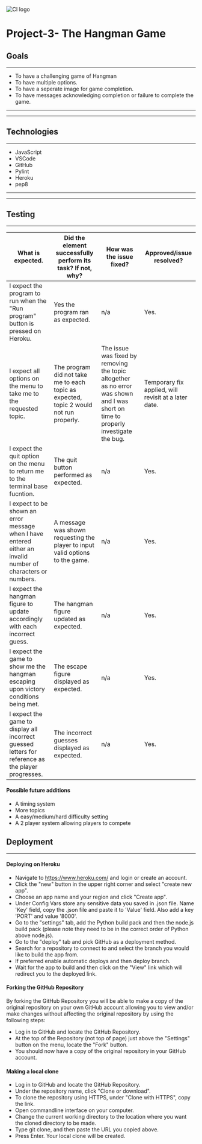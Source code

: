 ![CI logo](https://codeinstitute.s3.amazonaws.com/fullstack/ci_logo_small.png)

# Project-3- The Hangman Game


## Goals
***

* To have a challenging game of Hangman
* To have multiple options.
* To have a seperate image for game completion.
* To have messages acknowledging completion or failure to complete the game.

---
---
## Technologies
***

* JavaScript
* VSCode
* GitHub
* Pylint
* Heroku
* pep8

---
---
## Testing
***

 | What is expected. | Did the element successfully perform its task? If not, why? | How was the issue fixed? | Approved/issue resolved? |
   |-------------| ------------ | ------------- |------------- |
| I expect the program to run when the "Run program" button is pressed on Heroku. | Yes the program ran as expected. | n/a | Yes. |
|I expect all options on the menu to take me to the requested topic. | The program did not take me to each topic as expected, topic 2 would not run properly. | The issue was fixed by removing the topic altogether as no error was shown and I was short on time to properly investigate the bug. | Temporary fix applied, will revisit at a later date. | No. |
| I expect the quit option on the menu to return me to the terminal base fucntion. | The quit button performed as expected. | n/a | Yes. |
| I expect to be shown an error message when I have entered either an invalid number of characters or numbers. | A message was shown requesting the player to input valid options to the game. | n/a | Yes. |
| I expect the hangman figure to update accordingly with each incorrect guess. | The hangman figure updated as expected. | n/a | Yes. |
| I expect the game to show me the hangman escaping upon victory conditions being met. | The escape figure displayed as expected. | n/a | Yes. |
| I expect the game to display all incorrect guessed letters for reference as the player progresses. | The incorrect guesses displayed as expected. | n/a | Yes. |

#### Possible future additions

* A timing system
* More topics
* A easy/medium/hard difficulty setting
* A 2 player system allowing players to compete

## Deployment
***

#### Deploying on Heroku

* Navigate to https://www.heroku.com/ and login or create an account.
* Click the "new" button in the upper right corner and select "create new app".
* Choose an app name and your region and click "Create app".
* Under Config Vars store any sensitive data you saved in .json file. Name 'Key' field, copy the .json file and paste it to 'Value' field. Also add a key 'PORT' and value '8000'.
* Go to the "settings" tab, add the Python build pack and then the node.js build pack (please note they need to be in the correct order of Python above node.js).
* Go to the "deploy" tab and pick GitHub as a deployment method.
* Search for a repository to connect to and select the branch you would like to build the app from.
* If preferred enable automatic deploys and then deploy branch.
* Wait for the app to build and then click on the "View" link which will redirect you to the deployed link.

#### Forking the GitHub Repository
By forking the GitHub Repository you will be able to make a copy of the original repository on your own GitHub account allowing you to view and/or make changes without affecting the original repository by using the following steps:

* Log in to GitHub and locate the GitHub Repository.
* At the top of the Repository (not top of page) just above the "Settings" button on the menu, locate the "Fork" button.
* You should now have a copy of the original repository in your GitHub account.

#### Making a local clone
* Log in to GitHub and locate the GitHub Repository.
* Under the repository name, click "Clone or download".
* To clone the repository using HTTPS, under "Clone with HTTPS", copy the link.
* Open commandline interface on your computer.
* Change the current working directory to the location where you want the cloned directory to be made.
* Type git clone, and then paste the URL you copied above.
* Press Enter. Your local clone will be created.
